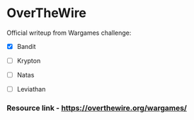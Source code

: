 # OverTheWire #

Official writeup from Wargames challenge: 
 
- [x] Bandit
- [ ] Krypton
- [ ] Natas
- [ ] Leviathan
          

### Resource link - https://overthewire.org/wargames/
